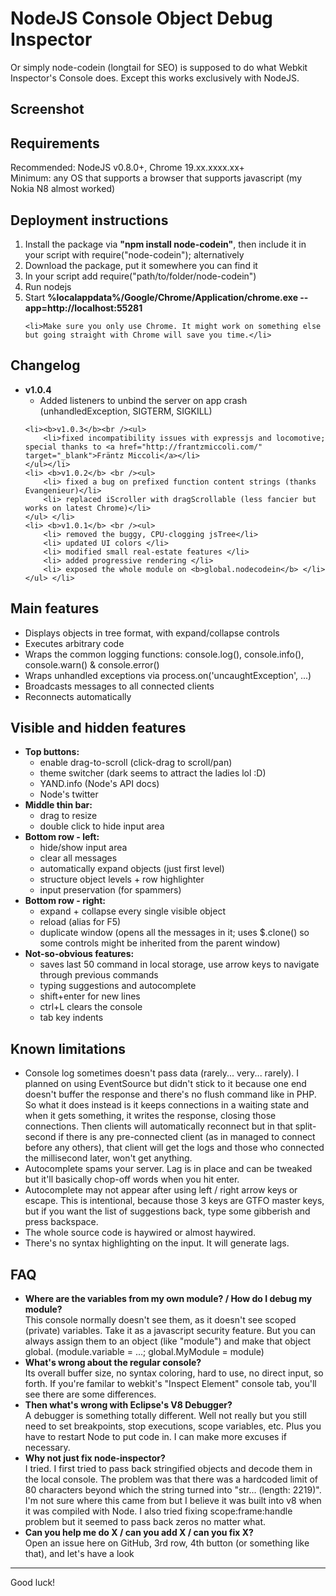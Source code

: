 <h1>NodeJS Console Object Debug Inspector </h1>
<p>Or simply node-codein (longtail for SEO) is supposed to do what Webkit Inspector's Console does. Except this works exclusively with NodeJS.</p>
<h2>Screenshot</h2>


<h2>Requirements</h2>
<p>Recommended: NodeJS v0.8.0+, Chrome 19.xx.xxxx.xx+ <br />
	Minimum: any OS that supports a browser that supports javascript (my Nokia N8 almost worked)</p>
<h2>Deployment instructions</h2>
<ol>
	<li>Install the package via <b>&quot;npm install node-codein&quot;</b>, then include it in your script with require(&quot;node-codein&quot;); alternatively</li>
	<li>Download the package, put it somewhere you can find it</li>
	<li>In your script add require(&quot;path/to/folder/node-codein&quot;)</li>
	<li>Run nodejs</li>
	<li>Start <b>%localappdata%/Google/Chrome/Application/chrome.exe --app=http://localhost:55281</b></li>

	<li>Make sure you only use Chrome. It might work on something else but going straight with Chrome will save you time.</li>
</ol>

<h2>Changelog</h2>
<ul>
	<li><b>v1.0.4</b><br /><ul>
		<li>Added listeners to unbind the server on app crash (unhandledException, SIGTERM, SIGKILL)</li>
	</ul></li>

	<li><b>v1.0.3</b><br /><ul>
		<li>fixed incompatibility issues with expressjs and locomotive; special thanks to <a href="http://frantzmiccoli.com/" target="_blank">Fräntz Miccoli</a></li>
	</ul></li>
	<li> <b>v1.0.2</b> <br /><ul>
		<li> fixed a bug on prefixed function content strings (thanks Evangenieur)</li>
		<li> replaced iScroller with dragScrollable (less fancier but works on latest Chrome)</li>
	</ul> </li>
	<li> <b>v1.0.1</b> <br /><ul>
		<li> removed the buggy, CPU-clogging jsTree</li>
		<li> updated UI colors </li>
		<li> modified small real-estate features </li>
		<li> added progressive rendering </li>
		<li> exposed the whole module on <b>global.nodecodein</b> </li>
	</ul> </li>
</ul>

<h2>Main features</h2>
<ul>
	<li>Displays objects in tree format, with expand/collapse controls</li>
	<li>Executes arbitrary code</li>
	<li>Wraps the common logging functions: console.log(), console.info(), console.warn() &amp; console.error()</li>
	<li>Wraps unhandled exceptions via process.on('uncaughtException', ...)</li>
	<li>Broadcasts messages to all connected clients</li>
	<li>Reconnects automatically</li>
</ul>
<h2>Visible and hidden features</h2>

<ul>
	<li><b>Top buttons:</b> <ul>
		<li>enable drag-to-scroll (click-drag to scroll/pan)
		<li>theme switcher (dark seems to attract the ladies lol :D)		
		<li>YAND.info (Node's API docs) 		
		<li>Node's twitter
		</ul>
	</li>
	<li><b>Middle thin bar: </b>
		<ul>
			<li>drag to resize</li>
			<li>double click to hide input area</li>
		</ul>
	</li>
	<li><b>Bottom row - left: </b>
		<ul>
			<li>hide/show input area</li>
			<li>clear all messages</li>
			<li> automatically expand objects (just first level)</li>
			<li> structure object levels + row highlighter</li>
			<li> input preservation (for spammers)</li>
		</ul>
	</li>
	<li><b>Bottom row - right: </b>
		<ul>
			<li>expand + collapse every single visible object</li>
			<li> reload (alias for F5)</li>
			<li> duplicate window (opens all the messages in it; uses $.clone() so some controls might be inherited from the parent window)</li>
		</ul>
	</li>
	<li><b>Not-so-obvious features:</b>
		<ul>
			<li>saves last 50 command in local storage, use arrow keys to navigate through previous commands</li>
			<li>typing suggestions and autocomplete</li>
			<li>shift+enter for new lines </li>
			<li>ctrl+L clears the console</li>
			<li>tab key indents</li>
		</ul>
	</li>
</ul>

<h2>Known limitations</h2>
<ul>
	<li>Console log sometimes doesn't pass data (rarely... very... rarely). I planned on using EventSource but didn't stick to it because one end doesn't buffer the response and there's no flush command like in PHP. So what it does instead is it keeps connections in a waiting state and when it gets something, it writes the response, closing those connections. Then clients will automatically reconnect but in that split-second if there is any pre-connected client (as in managed to connect before any others), that client will get the logs and those who connected the millisecond later, won't get anything. </li>
	<li>Autocomplete spams your server. Lag is in place and can be tweaked but it'll basically chop-off words when you hit enter.</li>
	<li>Autocomplete may not appear after using left / right arrow keys or escape. This is intentional, because those 3 keys are GTFO master keys, but if you want the list of suggestions back, type some gibberish and press backspace.</li>
	<li>The whole source code is haywired or almost haywired.</li>
	<li>There's no syntax highlighting on the input. It will generate lags.</li>
</ul>

<h2>FAQ</h2>
<ul><li><b>Where are the variables from my own module? / How do I debug my module?</b><br />
		This console normally doesn't see them, as it doesn't see scoped (private) variables. Take it as a javascript security feature. But you can always assign them to an object (like "module") and make that object global. (module.variable = ...; global.MyModule = module)
	</li>
	<li><b>What's wrong about the regular console?</b><br />
	Its overall buffer size, no syntax coloring, hard to use, no direct input, so forth. If you're familar to webkit's &quot;Inspect Element&quot; console tab, you'll see there are some differences.</li>
	<li><b>Then what's wrong with Eclipse's V8 Debugger?</b><br />
		A debugger is something totally different. Well not really but you still need to set breakpoints, stop executions, scope variables, etc. Plus you have to restart Node to put code in. I can make more excuses if necessary.	</li>
	<li><b>Why not just fix node-inspector?</b><br />
		I tried. I first tried to pass back stringified objects and decode them in the local console. The problem was that there was a hardcoded limit of 80 characters beyond which the string turned into &quot;str... (length: 2219)&quot;. I'm not sure where this came from but I believe it was built into v8 when it was compiled with Node. I also tried fixing scope:frame:handle problem but it seemed to pass back zeros no matter what. </li>
	<li><b>Can you help me do X / can you add X / can you fix X?</b><br />
		Open an issue here on GitHub, 3rd row, 4th button (or something like that), and let's have a look</li>
</ul>

<hr />
<p>Good luck!
</p>
